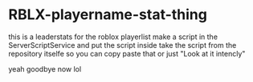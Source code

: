 # RBLX-playername-stat-thing
this is a leaderstats for the roblox playerlist
make a script in the ServerScriptService and put the script inside
take the script from the repository itselfe so you can copy paste that or just "Look at it intencly"

yeah goodbye now lol
